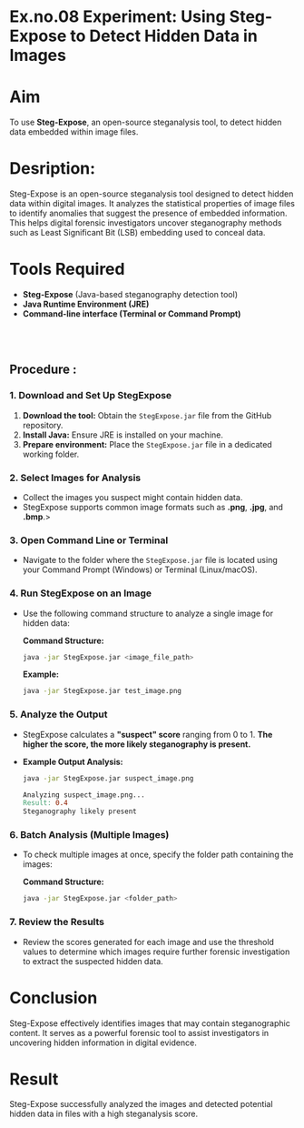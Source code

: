 
# Ex.no.08  Experiment: Using Steg-Expose to Detect Hidden Data in Images

# Aim
To use **Steg-Expose**, an open-source steganalysis tool, to detect hidden data embedded within image files.

# Desription:
Steg-Expose is an open-source steganalysis tool designed to detect hidden data within digital images. It analyzes the statistical properties of image files to identify anomalies that suggest the presence of embedded information. This helps digital forensic investigators uncover steganography methods such as Least Significant Bit (LSB) embedding used to conceal data.


# Tools Required
- **Steg-Expose** (Java-based steganography detection tool)  
- **Java Runtime Environment (JRE)**  
- **Command-line interface (Terminal or Command Prompt)**  


<br>
<br>

## Procedure :

### 1. Download and Set Up StegExpose

1.  **Download the tool:** Obtain the `StegExpose.jar` file from the GitHub repository.
2.  **Install Java:** Ensure JRE is installed on your machine.
3.  **Prepare environment:** Place the `StegExpose.jar` file in a dedicated working folder.



### 2. Select Images for Analysis

* Collect the images you suspect might contain hidden data.
* StegExpose supports common image formats such as **.png**, **.jpg**, and **.bmp**.>



### 3. Open Command Line or Terminal

* Navigate to the folder where the `StegExpose.jar` file is located using your Command Prompt (Windows) or Terminal (Linux/macOS).







### 4. Run StegExpose on an Image

* Use the following command structure to analyze a single image for hidden data:

    **Command Structure:**
    ```bash
    java -jar StegExpose.jar <image_file_path>
    ```

    **Example:**
    ```bash
    java -jar StegExpose.jar test_image.png
    ```

### 5. Analyze the Output

* StegExpose calculates a **"suspect" score** ranging from 0 to 1. **The higher the score, the more likely steganography is present.**

* **Example Output Analysis:**
    ```bash
    java -jar StegExpose.jar suspect_image.png
    ```
    ```makefile
    Analyzing suspect_image.png...
    Result: 0.4
    Steganography likely present 

### 6. Batch Analysis (Multiple Images)

* To check multiple images at once, specify the folder path containing the images:

    **Command Structure:**
    ```bash
    java -jar StegExpose.jar <folder_path>
    ```


### 7. Review the Results

* Review the scores generated for each image and use the threshold values to determine which images require further forensic investigation to extract the suspected hidden data.

# Conclusion

Steg-Expose effectively identifies images that may contain steganographic content. It serves as a powerful forensic tool to assist investigators in uncovering hidden information in digital evidence.


# Result
Steg-Expose successfully analyzed the images and detected potential hidden data in files with a high steganalysis score.
